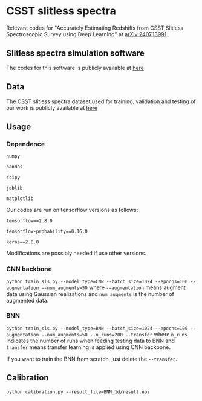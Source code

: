 # CSST slitless spectra
Relevant codes for "Accurately Estimating Redshifts from CSST Slitless Spectroscopic Survey using Deep Learning" at [arXiv:2407.13991](https://arxiv.org/abs/2407.13991).

## Slitless spectra simulation software
The codes for this software is publicly available at [here](https://csst-tb.bao.ac.cn/code/zhangxin/sls_1d_spec)

## Data
The CSST slitless spectra dataset used for training, validation and testing of our work is publicly available at [here](https://pan.cstcloud.cn/s/E6FrFGa6TJA)

## Usage

### Dependence
`numpy`

`pandas` 

`scipy` 

`joblib` 

`matplotlib` 

Our codes are run on tensorflow versions as follows:

`tensorflow==2.8.0`

`tensorflow-probability==0.16.0`

`keras==2.8.0`

Modifications are possibly needed if use other versions. 

### CNN backbone
`python train_sls.py --model_type=CNN --batch_size=1024 --epochs=100 --augmentation --num_augments=50`
where `--augmentation` means augment data using Gaussian realizations and `num_augments` is the number of augmented data.

### BNN
`python train_sls.py --model_type=BNN --batch_size=1024 --epochs=100 --augmentation --num_augments=50 --n_runs=200 --transfer`
where `n_runs` indicates the number of runs when feeding testing data to BNN and `transfer` means transfer learning is applied using CNN backbone.

If you want to train the BNN from scratch, just delete the `--transfer`.

## Calibration
`python calibration.py --result_file=BNN_1d/result.npz`

